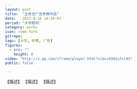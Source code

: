 ```yaml
---
layout: post
title:  "王老吉广告参赛作品"
date:   2013-8-16 14:26:07
period: "大学期间"
category: works
icon: code-fork
gitrepo: 
tags: [大学, 参赛, 广告]
figures:
  - src: ""
    height: 0
video: "http://v.qq.com/iframe/player.html?vid=c0301ufxl03"
public: false

---
```

【描述】
<tcvideo src="http://v.qq.com/iframe/player.html?vid=c0301ufxl03"/>
【描述】
<tcvideo src="http://v.qq.com/iframe/player.html?vid=c0301ufxl03"/>
<tcvideo src="http://v.qq.com/iframe/player.html?vid=c0301ufxl03"/>
<tcvideo src="http://v.qq.com/iframe/player.html?vid=c0301ufxl03"/>
<tcvideo src="http://v.qq.com/iframe/player.html?vid=c0301ufxl03"/>
<tcvideo src="http://v.qq.com/iframe/player.html?vid=c0301ufxl03"/>
【描述】